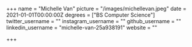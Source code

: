 +++
name = "Michelle Van"
picture = "/images/michellevan.jpeg"
date = 2021-01-01T00:00:00Z
degrees = ["BS Computer Science"]
twitter_username = ""
instagram_username = ""
github_username = ""
linkedin_username = "michelle-van-25a938191"
website = ""

+++
